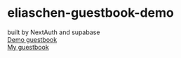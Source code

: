 # eliaschen-guestbook-demo
built by NextAuth and supabase\
[Demo guestbook](https://eliaschen-guestbook-demo.vercel.app)\
[My guestbook](https://www.eliaschen.dev/guestbook)

